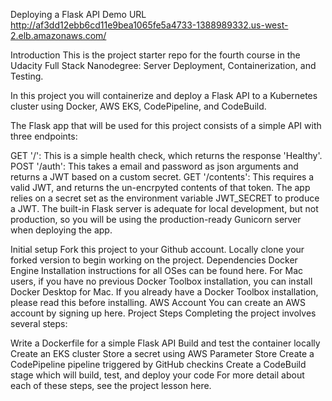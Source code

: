 Deploying a Flask API
Demo URL
http://af3dd12ebb6cd11e9bea1065fe5a4733-1388989332.us-west-2.elb.amazonaws.com/

Introduction
This is the project starter repo for the fourth course in the Udacity Full Stack Nanodegree: Server Deployment, Containerization, and Testing.

In this project you will containerize and deploy a Flask API to a Kubernetes cluster using Docker, AWS EKS, CodePipeline, and CodeBuild.

The Flask app that will be used for this project consists of a simple API with three endpoints:

GET '/': This is a simple health check, which returns the response 'Healthy'.
POST '/auth': This takes a email and password as json arguments and returns a JWT based on a custom secret.
GET '/contents': This requires a valid JWT, and returns the un-encrpyted contents of that token.
The app relies on a secret set as the environment variable JWT_SECRET to produce a JWT. The built-in Flask server is adequate for local development, but not production, so you will be using the production-ready Gunicorn server when deploying the app.

Initial setup
Fork this project to your Github account.
Locally clone your forked version to begin working on the project.
Dependencies
Docker Engine
Installation instructions for all OSes can be found here.
For Mac users, if you have no previous Docker Toolbox installation, you can install Docker Desktop for Mac. If you already have a Docker Toolbox installation, please read this before installing.
AWS Account
You can create an AWS account by signing up here.
Project Steps
Completing the project involves several steps:

Write a Dockerfile for a simple Flask API
Build and test the container locally
Create an EKS cluster
Store a secret using AWS Parameter Store
Create a CodePipeline pipeline triggered by GitHub checkins
Create a CodeBuild stage which will build, test, and deploy your code
For more detail about each of these steps, see the project lesson here.